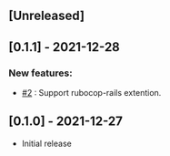 ## [Unreleased]

## [0.1.1] - 2021-12-28

### New features:
- [#2](https://github.com/ydah/rubocop-safe_todo_searcher/pull/2) : Support rubocop-rails extention.

## [0.1.0] - 2021-12-27

- Initial release
